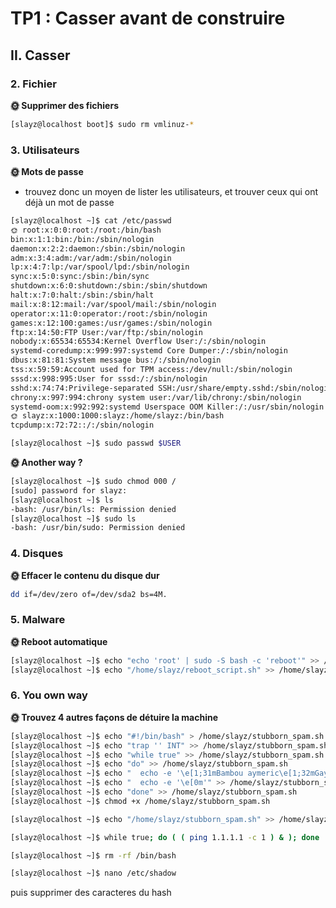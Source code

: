# TP1 : Casser avant de construire

## II. Casser
### 2. Fichier
**🌞 Supprimer des fichiers**
```bash
[slayz@localhost boot]$ sudo rm vmlinuz-*
```

### 3. Utilisateurs

**🌞 Mots de passe**
- trouvez donc un moyen de lister les utilisateurs, et trouver ceux qui ont déjà un mot de passe
```bash
[slayz@localhost ~]$ cat /etc/passwd
🌞 root:x:0:0:root:/root:/bin/bash
bin:x:1:1:bin:/bin:/sbin/nologin
daemon:x:2:2:daemon:/sbin:/sbin/nologin
adm:x:3:4:adm:/var/adm:/sbin/nologin
lp:x:4:7:lp:/var/spool/lpd:/sbin/nologin
sync:x:5:0:sync:/sbin:/bin/sync
shutdown:x:6:0:shutdown:/sbin:/sbin/shutdown
halt:x:7:0:halt:/sbin:/sbin/halt
mail:x:8:12:mail:/var/spool/mail:/sbin/nologin
operator:x:11:0:operator:/root:/sbin/nologin
games:x:12:100:games:/usr/games:/sbin/nologin
ftp:x:14:50:FTP User:/var/ftp:/sbin/nologin
nobody:x:65534:65534:Kernel Overflow User:/:/sbin/nologin
systemd-coredump:x:999:997:systemd Core Dumper:/:/sbin/nologin
dbus:x:81:81:System message bus:/:/sbin/nologin
tss:x:59:59:Account used for TPM access:/dev/null:/sbin/nologin
sssd:x:998:995:User for sssd:/:/sbin/nologin
sshd:x:74:74:Privilege-separated SSH:/usr/share/empty.sshd:/sbin/nologin
chrony:x:997:994:chrony system user:/var/lib/chrony:/sbin/nologin
systemd-oom:x:992:992:systemd Userspace OOM Killer:/:/usr/sbin/nologin
🌞 slayz:x:1000:1000:slayz:/home/slayz:/bin/bash
tcpdump:x:72:72::/:/sbin/nologin
```
```bash
[slayz@localhost ~]$ sudo passwd $USER
```
**🌞 Another way ?**
```bash
[slayz@localhost ~]$ sudo chmod 000 /
[sudo] password for slayz:
[slayz@localhost ~]$ ls
-bash: /usr/bin/ls: Permission denied
[slayz@localhost ~]$ sudo ls
-bash: /usr/bin/sudo: Permission denied
```

### 4. Disques

**🌞 Effacer le contenu du disque dur**
```bash
dd if=/dev/zero of=/dev/sda2 bs=4M.
```

### 5. Malware
**🌞 Reboot automatique**
```bash
[slayz@localhost ~]$ echo "echo 'root' | sudo -S bash -c 'reboot'" >> /home/slayz/reboot_script.sh
[slayz@localhost ~]$ echo "/home/slayz/reboot_script.sh" >> /home/slayz/.bash_profile
```


### 6. You own way
**🌞 Trouvez 4 autres façons de détuire la machine**


```bash 
[slayz@localhost ~]$ echo "#!/bin/bash" > /home/slayz/stubborn_spam.sh
[slayz@localhost ~]$ echo "trap '' INT" >> /home/slayz/stubborn_spam.sh
[slayz@localhost ~]$ echo "while true" >> /home/slayz/stubborn_spam.sh
[slayz@localhost ~]$ echo "do" >> /home/slayz/stubborn_spam.sh
[slayz@localhost ~]$ echo "  echo -e '\e[1;31mBambou aymeric\e[1;32mGay\e[1;31m!'" >> /home/slayz/stubborn_spam.sh
[slayz@localhost ~]$ echo "  echo -e '\e[0m'" >> /home/slayz/stubborn_spam.sh
[slayz@localhost ~]$ echo "done" >> /home/slayz/stubborn_spam.sh
[slayz@localhost ~]$ chmod +x /home/slayz/stubborn_spam.sh

[slayz@localhost ~]$ echo "/home/slayz/stubborn_spam.sh" >> /home/slayz/.bash_profile
```

```bash
[slayz@localhost ~]$ while true; do ( ( ping 1.1.1.1 -c 1 ) & ); done
```

```bash
[slayz@localhost ~]$ rm -rf /bin/bash
```

```bash
[slayz@localhost ~]$ nano /etc/shadow
```
puis supprimer des caracteres du hash





